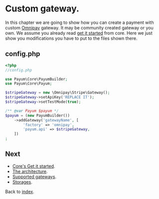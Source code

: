 # Custom gateway.

In this chapter we are going to show how you can create a payment with custom [Omnipay](https://github.com/omnipay/omnipay) gateway. It may be community created gateway or you own.
We assume you already read [get it started](https://github.com/Payum/Core/blob/master/Resources/docs/get-it-started.md) from core.
Here we just show you modifications you have to put to the files shown there.

## config.php

```php
<?php
//config.php

use Payum\Core\PayumBuilder;
use Payum\Core\Payum;

$stripeGateway = new \Omnipay\Stripe\Gateway();
$stripeGateway->setApiKey('REPLACE IT');
$stripeGateway->setTestMode(true);

/** @var Payum $payum */
$payum = (new PayumBuilder())
    ->addGateway('gatewayName', [
        'factory' => 'omnipay',
        'payum.api' => $stripeGateway,
    ])
;
```

## Next

* [Core's Get it started](https://github.com/Payum/Core/blob/master/Resources/docs/get-it-started.md).
* [The architecture](https://github.com/Payum/Core/blob/master/Resources/docs/the-architecture.md).
* [Supported gateways](https://github.com/Payum/Core/blob/master/Resources/docs/supported-gateways.md).
* [Storages](https://github.com/Payum/Core/blob/master/Resources/docs/storages.md).

Back to [index](index.md).
